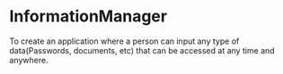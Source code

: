 # InformationManager
To create an application where a person can input any type of data(Passwords, documents, etc) that can be accessed at any time and anywhere. 
